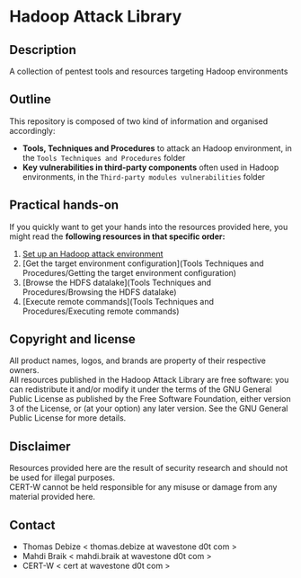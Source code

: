 Hadoop Attack Library
=====================

Description
-----------
A collection of pentest tools and resources targeting Hadoop environments

Outline
-------
This repository is composed of two kind of information and organised accordingly:
* **Tools, Techniques and Procedures** to attack an Hadoop environment, in the `Tools Techniques and Procedures` folder
* **Key vulnerabilities in third-party components** often used in Hadoop environments, in the `Third-party modules vulnerabilities` folder
  
Practical hands-on
------------------
If you quickly want to get your hands into the resources provided here, you might read the **following resources in that specific order:**  
1. [Set up an Hadoop attack environment](Tools%20Techniques%20and%20Procedures%2fSetting%20up%20an%20Hadoop%20attack%20environment)  
2. [Get the target environment configuration](Tools Techniques and Procedures/Getting the target environment configuration)  
3. [Browse the HDFS datalake](Tools Techniques and Procedures/Browsing the HDFS datalake)  
4. [Execute remote commands](Tools Techniques and Procedures/Executing remote commands)  
  
Copyright and license
---------------------
All product names, logos, and brands are property of their respective owners.  
All resources published in the Hadoop Attack Library are free software: you can redistribute it and/or modify it under the terms of the GNU General Public License as published by the Free Software Foundation, either version 3 of the License, or (at your option) any later version.
See the GNU General Public License for more details.
  
Disclaimer
----------
Resources provided here are the result of security research and should not be used for illegal purposes.  
CERT-W cannot be held responsible for any misuse or damage from any material provided here.
  
Contact
-------
* Thomas Debize < thomas.debize at wavestone d0t com >
* Mahdi Braik < mahdi.braik at wavestone d0t com >
* CERT-W < cert at wavestone d0t com >